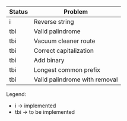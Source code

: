 |Status   	|Problem                                                    |
|---	    |---	                                                    |
|i   	    |Reverse string                                             |
|tbi   	    |Valid palindrome                                           |
|tbi   	    |Vacuum cleaner route                                       |
|tbi   	    |Correct capitalization                                     |
|tbi   	    |Add binary                                                 |
|tbi   	    |Longest common prefix                                      |
|tbi   	    |Valid palindrome with removal                              |

Legend:
* i -> implemented
* tbi -> to be implemented
